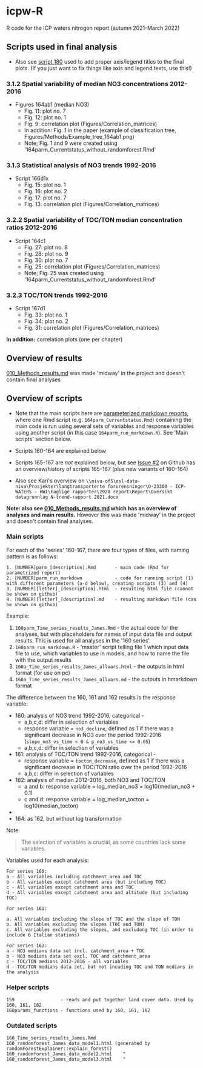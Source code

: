 # icpw-R  

R code for the ICP waters nitrogen report (autumn 2021-March 2022)        

## Scripts used in final analysis   

* Also see [script 180](180_fix_partial_plots.Rmd) used to add proper axis/legend titles to the final plots. (If you 
just want to fix things like axis and legend texts, use this!)    

### 3.1.2	Spatial variability of median NO3 concentrations 2012-2016  
* Figures 164ab1 (median NO3)   
    * Fig. 11: plot no. 7  
    * Fig. 12: plot no. 1  
    * Fig. 9: correlation plot (Figures/Correlation_matrices) 
    * In addition: Fig. 1 in the paper (example of classification tree, Figures/Methods/Example_tree_164ab1.png)   
    * Note; Fig. 1 and 9 were created using '164parm_Currentstatus_without_randomforest.Rmd'  

### 3.1.3	Statistical analysis of NO3 trends 1992-2016  
* Script 166d1x   
    * Fig. 15: plot no. 1  
    * Fig. 16: plot no. 2  
    * Fig. 17: plot no. 7  
    * Fig. 13: correlation plot (Figures/Correlation_matrices) 

### 3.2.2	Spatial variability of TOC/TON median concentration ratios 2012-2016   
* Script 164c1   
    * Fig. 27: plot no. 8  
    * Fig. 28: plot no. 9  
    * Fig. 30: plot no. 7    
    * Fig. 25: correlation plot (Figures/Correlation_matrices) 
    * Note; Fig. 25 was created using '164parm_Currentstatus_without_randomforest.Rmd'  

### 3.2.3 TOC/TON trends 1992-2016  
* Script 167d1     
    * Fig. 33: plot no. 1  
    * Fig. 34: plot no. 2    
    * Fig. 31: correlation plot (Figures/Correlation_matrices) 

**In addition:** correlation plots (one per chapter)   

## Overview of results  
[010_Methods_results.md](010_Methods_results.md) was made 'midway' in the project and doesn't contain final analyses   

## Overview of scripts   

* Note that the main scripts here are [parameterized markdown reports](https://bookdown.org/yihui/rmarkdown/parameterized-reports.html), where one Rmd script (e.g. `164parm_Currentstatus.Rmd`) containing the main code is run using several sets of variables and response variables using another script (in this case `164parm_run_markdown.R`). See 'Main scripts' section below.   

* Scripts 160-164 are explained below  

* Scripts 165-167 are *not* explained below, but see [Issue #2](https://github.com/DagHjermann/icpw-R/issues/2) on Github has an overview/history of scripts 165-167 (plus new variants of 160-164)   

* Also see Kari's overview on `\\niva-of5\osl-data-niva\Prosjekter\langtransporterte forurensninger\O-23300 - ICP-WATERS - HWI\Faglige rapporter\2020 report\Report\Oversikt datagrunnlag N-trend-rapport 2021.docx`  

**Note: also see [010_Methods_results.md](010_Methods_results.md) which has an overview of analyses and main results.** However this was made 'midway' in the project and doesn't contain final analyses.  



### Main scripts

For each of the 'series' 160-167, there are four types of files, with naming pattern is as follows:  

```  
1. [NUMBER]parm_[description].Rmd       - main code (Rmd for parametrized report)
2. [NUMBER]parm_run_markdown            - code for running script (1) with different parameters (a-d below), creating scripts (3) and (4)  
3. [NUMBER][letter]_[description].html  - resulting html file (cannot be shown on github)   
4. [NUMBER][letter]_[description].md    - resulting markdown file (can be shown on github)   
```

Example:  

1. `160parm_Time_series_results_James.Rmd` - the actual code for the analyses, but with placeholders for names of input data file and output results. This is used for all analyses in the '160 series'.       
2. `160parm_run_markdown.R` - 'master' script telling file 1 which input data file to use, which variables to use in models, and how to name the file with the output results 
3. `160a_Time_series_results_James_allvars.html` - the outputs in html format (for use on pc)    
4. `160a_Time_series_results_James_allvars.md`   - the outputs in hmarkdown format  

The difference between the 160, 161 and 162 results is the response variable:    

- 160: analysis of NO3 trend 1992-2016, categorical                     -
    - a,b,c,d: differ in selection of variables  
    - response variable = `no3_decline`, defined as 1 if there was a significant decrease in NO3 over the period 1992-2016 (`slope_no3_vs_time < 0 & p_no3_vs_time <= 0.05`)  
    - a,b,c,d: differ in selection of variables  
- 161: analysis of TOC/TON trend 1992-2016, categorical                   -
    - response variable = `tocton_decrease`, defined as 1 if there was a significant decrease in TOC/TON ratio over the period 1992-2016  
    - a,b,c: differ in selection of variables    
- 162: analysis of median 2012-2016, both NO3 and TOC/TON    
    - a and b: response variable = log_median_no3 = log10(median_no3 + 0.1)   
    - c and d: response variable = log_median_tocton = log10(median_tocton)     
- 
- 164: as 162, but without log transformation  


Note:

> The selection of variables is crucial, as some countries lack some variables. 

Variables used for each analysis:  

```  
For series 160:  
a - All variables including catchment_area and TOC  
b - All variables except catchment area (but including TOC)  
c - All variables except catchment area and TOC  
d - All variables except catchment area and altitude (but including TOC)  

For series 161:  

a. All variables including the slope of TOC and the slope of TON      
b. All variables excluding the slopes (TOC and TON)        
c. All variables excluding the slopes, and excludong TOC (in order to include 6 Italian stations)

For series 162:   
a - NO3 medians data set incl. catchment_area + TOC  
b - NO3 medians data set excl. TOC and catchment_area  
c - TOC/TON medians 2012-2016 - all variables  
d - TOC/TON medians data set, but not incuding TOC and TON medians in the analysis    
```


### Helper scripts
```
159                 - reads and put together land cover data. Used by 160, 161, 162
160params_functions - functions used by 160, 161, 162
```  

### Outdated scripts  
```
160_Time_series_results_James.Rmd
160_randomforest_James_data_model1.html (generated by randomForestExplainer::explain_forest()
160_randomforest_James_data_model2.html    " 
160_randomforest_James_data_model3.html    " 
```

